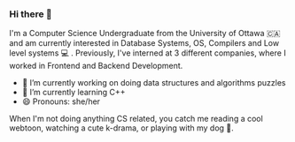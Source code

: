 ### Hi there 👋

 I'm a Computer Science Undergraduate from the University of Ottawa 🇨🇦 and am currently interested in Database Systems, OS, Compilers and Low level systems 💻 . Previously, I've interned at 3 different companies, where I worked in Frontend and Backend Development. 
 
- 🔭 I’m currently working on doing data structures and algorithms puzzles
- 🌱 I’m currently learning C++ 
- 😄 Pronouns: she/her

When I'm not doing anything CS related, you catch me reading a cool webtoon, watching a cute k-drama, or playing with my dog 🐶.
